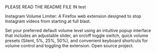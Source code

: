 PLEASE READ THE README FILE IN test

Instagram Volume Limiter: A Firefox web extension designed to stop Instagram videos from starting at full blast.

Set your preferred default volume level using an intuitive popup interface that includes an adjustable slider, an on/off toggle switch, quick volume presets (Silent, 5%, 25%, 50%), and convenient keyboard shortcuts for volume control and toggling the extension. Open source project.
